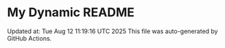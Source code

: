 # My Dynamic README
Updated at: Tue Aug 12 11:19:16 UTC 2025
This file was auto-generated by GitHub Actions.

